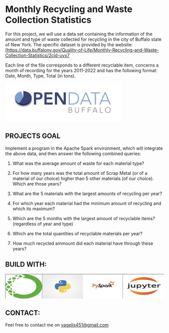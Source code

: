 # Monthly Recycling and Waste Collection Statistics


For this project, we will use a data set containing the information of the amount and type of waste collected for recycling in the city of Buffalo state of New York.
The specific dataset is provided by the website:
[https://data.buffalony.gov/Quality-of-Life/Monthly-Recycling-and-Waste-Collection-Statistics/2cjd-uvx7

Each line of the file corresponds to a different recyclable item, concerns a month of recording for the years 2011-2022 and has the following format:
Date, Month, Type, Total (in tons).

![Screenshot](https://github.com/Evan451/PySpark-SQL-queries-on-Recycled-and-Waste-Collection/blob/main/PICS/Screenshot%202022-09-18%20at%203.56.38%20PM.png)

## PROJECTS GOAL

Implement a program in the Apache Spark environment, which will integrate the above data, and then answer the following combined queries:

1. What was the average amount of waste for each material type?

2. For how many years was the total amount of Scrap Metal (or
of a material of our choice) higher than 5 other materials (of our choice). Which are those years?

3. What are the 5 materials with the largest amounts of recycling per year?

4. For which year each material had the minimum amount of recycling and which its maximum?

5. Which are the 5 months with the largest amount of recyclable items? (regardless of year and type)

6. Which are the total quantities of recyclable materials per year?

7. How much recycled ammount did each material have through these years?

## BUILD WITH:

![Screenshot](https://github.com/Evan451/PySpark-SQL-queries-on-Recycled-and-Waste-Collection/blob/main/PICS/Screenshot%202022-09-18%20at%204.24.25%20PM.png)


## CONTACT:
Feel free to contact me on vagelis451@gmail.com
